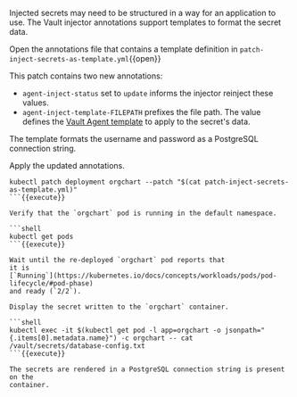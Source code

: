 
Injected secrets may need to be structured in a way for an application to use.
The Vault injector annotations support templates to format the secret data.

Open the annotations file that contains a template definition in
`patch-inject-secrets-as-template.yml`{{open}}

This patch contains two new annotations:

- `agent-inject-status` set to `update` informs the injector reinject these
  values.
- `agent-inject-template-FILEPATH` prefixes the file path. The value defines
  the [Vault Agent template](https://www.vaultproject.io/docs/agent/template/index.html)
  to apply to the secret's data.

The template formats the username and password as a PostgreSQL connection
string.

Apply the updated annotations.

```shell
kubectl patch deployment orgchart --patch "$(cat patch-inject-secrets-as-template.yml)"
```{{execute}}

Verify that the `orgchart` pod is running in the default namespace.

```shell
kubectl get pods
```{{execute}}

Wait until the re-deployed `orgchart` pod reports that
it is
[`Running`](https://kubernetes.io/docs/concepts/workloads/pods/pod-lifecycle/#pod-phase)
and ready (`2/2`).

Display the secret written to the `orgchart` container.

```shell
kubectl exec -it $(kubectl get pod -l app=orgchart -o jsonpath="{.items[0].metadata.name}") -c orgchart -- cat /vault/secrets/database-config.txt
```{{execute}}

The secrets are rendered in a PostgreSQL connection string is present on the
container.

